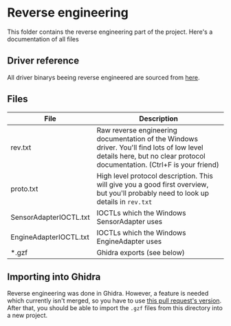 # Reverse engineering
This folder contains the reverse engineering part of the project. Here's a documentation of all files

## Driver reference
All driver binarys beeing reverse engineered are sourced from [here](https://download.lenovo.com/pccbbs/mobiles/r17fq02w.exe).

## Files
File | Description
--- | ---
rev.txt | Raw reverse engineering documentation of the Windows driver. You'll find lots of low level details here, but no clear protocol documentation. (Ctrl+F is your friend)
proto.txt |High level protocol description. This will give you a good first overview, but you'll probably need to look up details in `rev.txt`
SensorAdapterIOCTL.txt | IOCTLs which the Windows SensorAdapter uses
EngineAdapterIOCTL.txt | IOCTLs which the Windows EngineAdapter uses
*.gzf | Ghidra exports (see below)

## Importing into Ghidra
Reverse engineering was done in Ghidra. However, a feature is needed which currently isn't merged, so you have to use [this pull request's version](https://github.com/NationalSecurityAgency/ghidra/pull/2189). After that, you should be able to import the `.gzf` files from this directory into a new project.
